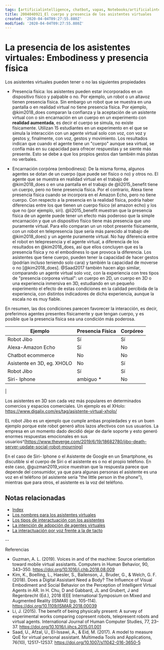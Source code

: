 ```yaml
---
tags: [artificialintelligence, chatbot, vapas, Notebooks/artificialintelligence, virtualagents, body, embodiness, physicalpresence]
title: 2004040921_El cuerpo y presencia de los asistentes virtuales
created: '2020-04-04T09:27:55.880Z'
modified: '2020-04-04T09:27:55.880Z'
---
```


# La presencia de los asistentes virtuales: Embodiness y presencia física

Los asistentes virtuales pueden tener o no las siguientes propiedades

- Presencia física: los asistentes pueden estar incorporados en un dispositivo físico y palpable o no. Por ejemplo, un robot o un altavoz tienen presencia física. Sin embargo un robot que se muestra en una pantalla o en realidad virtual no tiene presencia física. Por ejemplo, @kim2018_does comparan la confianza y la aceptación de un asistente virtual con o sin encarnación en un cuerpo en un experimento con **realidad aumentada**, es decir el cuerpo se simula, no existe físicamente. Utilizan 15 estudiantes en un experimento en el que se simula la interacción con un agente virtual solo con voz, con voz y gestos y, finalmente, con voz, gestos y movimiento. Los resultados indican que cuando el agente tiene un "cuerpo" aunque sea virtual, se confía más en su capacidad para ofrecer respuestas y se siente más presente. Esto se debe a que los propios gestos dan también más pistas no verbales.

- Encarnación corpórea (embodiness): De la misma forma, algunos agentes se dotan de un cuerpo (que puede ser físico o no) y otros no. El agente que se muestra en realidad virtual en el trabajo de @kim2018_does o en una pantalla en el trabajo de @li2015_benefit tiene un cuerpo, pero no tiene presencia física. Por el contrario, Alexa tiene presencia física cuando se incorpora en el Amazon Echo, pero no tiene cuerpo. Con respecto a la presencia en la realidad física, podría haber diferencias entre los que tienen un cuerpo físico (el amazon echo) y los que no (por ejemplo, siri). @li2015_benefit muestran que la presencia física de un agente puede tener un efecto más poderoso que la simple encarnación y que un dispositivo físico tiene más presencia que uno puramente virtual. Para ello comparan un un robot presente físicamente, con un robot en telepresencia (que sería más parecido al trabajo de  @kim2018_does) y un agente puramente virtual. No hay diferencia entre el robot en telepresencia y el agente virtual, a diferencia de los resultados en @kim2018_does, así que ellos concluyen que es la presencia física y no el embodiness lo que provoca la diferencia. Los asistentes que tiene cuerpo, pueden tener la capacidad de hacer gestos (podrían incluso teniendo solo cara) y también la capacidad de moverse o no [@kim2018_does]. @Saad2017 también hacen algo similar, comparando un agente virtual solo voz, con la experiencia con tres tipos de "presencia corporea virtual": un cuerpo en 2D, un cuerpo en 3D o una experiencia inmersiva en 3D, estudiando en un pequeño experimento el efecto de estas condiciones en la calidad percibida de la experiencia, con distintos indicadores de dicha experiencia, aunque la escala no es muy fiable.

En resumen, las dos condiciones parecen favorecer la interacción, es decir, preferimos agentes presentes físicamente y que tengan cuerpo, y es posible que la presencia física sea una condición más poderosa.

|Ejemplo                     | Presencia Física | Corpóreo | 
|----------------------------|------------------|----------|
|Robot Jibo                  |  Sí              |   Sí     |
|Alexa-Amazon Echo           |  Sí              |   No     |
|Chatbot ecommerce           |  No              |   No     |
|Asistente en 3D, eg. XHOLO  |  No              |   Sí     |
|Robot Jibo                  |  Sí              |   Sí     |
|Siri- Iphone                |  ambiguo *       |   No     |
|

Los asistentes en 3D son cada vez más populares en determinados comercios y espacios comerciales. Un ejemplo es el XHolo: https://www.digalix.com/es/tag/asistente-virtual-xholo/

EL robot Jibo es un ejemplo que cumple ambas propiedades y es un buen ejemplo porque este robot generó altos lazos afectivos con sus usuarios. La empresa en un momento dado decidió dejar de darle soporte y esto generó enormes respuestas emocionales en sus usuarios^[https://www.theverge.com/2019/6/19/18682780/jibo-death-server-update-social-robot-mourning]

En el caso de Siri- Iphone o el Asistente de Google en un Smartphone, es discutible si el cuerpo de Siri o el asistente es o no el propio teléfono. En este caso, @guzman2019_voice muestran que la respuesta parece que depende del consumidor, ya que para algunas personas el asistente es una voz en el teléfono (el asistente sería "the little person in the phone"), mientras que para otros, el asistente es la voz del teléfono. 


## Notas relacionadas

- [Index](_2003101705_index.md)
- [Los nombres para los asistentes virtuales](2004030718_nombresasistentesvirtuales.md)
- [Los tipos de interactuación con los asistentes](2004240955_tipos_interaccion_vapas.md)
- [La intención de adopción de agentes virtuales](2004060832_intencion_adopcion_agente_virtual.md)
- [La interactuación por voz frente a la de tacto](2004051647_effect_voice_interactions.md)

-- 

Referencias

- Guzman, A. L. (2019). Voices in and of the machine: Source orientation toward mobile virtual assistants. Computers in Human Behavior, 90, 343–350. https://doi.org/10.1016/j.chb.2018.08.009
- Kim, K., Boelling, L., Haesler, S., Bailenson, J., Bruder, G., & Welch, G. F. (2018). Does a Digital Assistant Need a Body? The Influence of Visual Embodiment and Social Behavior on the Perception of Intelligent Virtual Agents in AR. In H. Chu, D and Gabbard, JL and Grubert, J and Regenbrecht (Ed.), 2018 IEEE International Symposium on Mixed and Augmented Reality (ISMAR) (pp. 105–114). https://doi.org/10.1109/ISMAR.2018.00039
- Li, J. (2015). The benefit of being physically present: A survey of experimental works comparing copresent robots, telepresent robots and virtual agents. International Journal of Human Computer Studies, 77, 23–37. https://doi.org/10.1016/j.ijhcs.2015.01.001
- Saad, U., Afzal, U., El-Issawi, A., & Eid, M. (2017). A model to measure QoE for virtual personal assistant. Multimedia Tools and Applications, 76(10), 12517–12537. https://doi.org/10.1007/s11042-016-3650-5